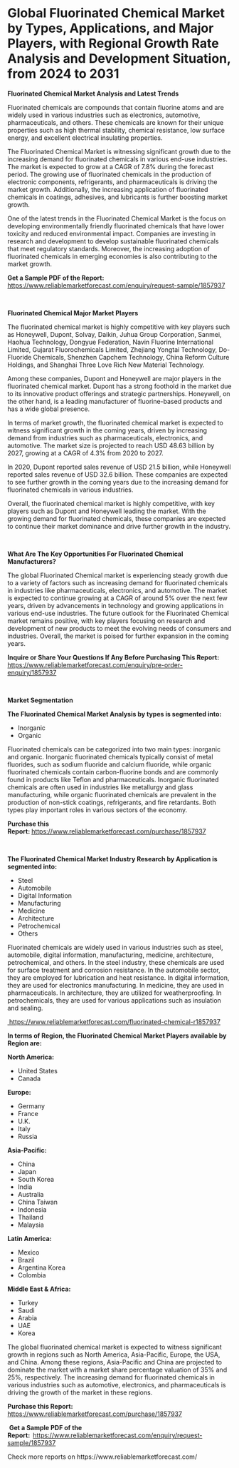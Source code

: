 <p><h1>Global Fluorinated Chemical Market by Types, Applications, and Major Players, with Regional Growth Rate Analysis and Development Situation, from 2024 to 2031</h1></p><p><strong>Fluorinated Chemical Market Analysis and Latest Trends</strong></p>
<p><p>Fluorinated chemicals are compounds that contain fluorine atoms and are widely used in various industries such as electronics, automotive, pharmaceuticals, and others. These chemicals are known for their unique properties such as high thermal stability, chemical resistance, low surface energy, and excellent electrical insulating properties.</p><p>The Fluorinated Chemical Market is witnessing significant growth due to the increasing demand for fluorinated chemicals in various end-use industries. The market is expected to grow at a CAGR of 7.8% during the forecast period. The growing use of fluorinated chemicals in the production of electronic components, refrigerants, and pharmaceuticals is driving the market growth. Additionally, the increasing application of fluorinated chemicals in coatings, adhesives, and lubricants is further boosting market growth.</p><p>One of the latest trends in the Fluorinated Chemical Market is the focus on developing environmentally friendly fluorinated chemicals that have lower toxicity and reduced environmental impact. Companies are investing in research and development to develop sustainable fluorinated chemicals that meet regulatory standards. Moreover, the increasing adoption of fluorinated chemicals in emerging economies is also contributing to the market growth.</p></p>
<p><strong>Get a Sample PDF of the Report:&nbsp;</strong> <a href="https://www.reliablemarketforecast.com/enquiry/request-sample/1857937">https://www.reliablemarketforecast.com/enquiry/request-sample/1857937</a></p>
<p>&nbsp;</p>
<p><strong>Fluorinated Chemical Major Market Players</strong></p>
<p><p>The fluorinated chemical market is highly competitive with key players such as Honeywell, Dupont, Solvay, Daikin, Juhua Group Corporation, Sanmei, Haohua Technology, Dongyue Federation, Navin Fluorine International Limited, Gujarat Fluorochemicals Limited, Zhejiang Yongtai Technology, Do-Fluoride Chemicals, Shenzhen Capchem Technology, China Reform Culture Holdings, and Shanghai Three Love Rich New Material Technology.</p><p>Among these companies, Dupont and Honeywell are major players in the fluorinated chemical market. Dupont has a strong foothold in the market due to its innovative product offerings and strategic partnerships. Honeywell, on the other hand, is a leading manufacturer of fluorine-based products and has a wide global presence.</p><p>In terms of market growth, the fluorinated chemical market is expected to witness significant growth in the coming years, driven by increasing demand from industries such as pharmaceuticals, electronics, and automotive. The market size is projected to reach USD 48.63 billion by 2027, growing at a CAGR of 4.3% from 2020 to 2027.</p><p>In 2020, Dupont reported sales revenue of USD 21.5 billion, while Honeywell reported sales revenue of USD 32.6 billion. These companies are expected to see further growth in the coming years due to the increasing demand for fluorinated chemicals in various industries.</p><p>Overall, the fluorinated chemical market is highly competitive, with key players such as Dupont and Honeywell leading the market. With the growing demand for fluorinated chemicals, these companies are expected to continue their market dominance and drive further growth in the industry.</p></p>
<p>&nbsp;</p>
<p><strong>What Are The Key Opportunities For Fluorinated Chemical Manufacturers?</strong></p>
<p><p>The global Fluorinated Chemical market is experiencing steady growth due to a variety of factors such as increasing demand for fluorinated chemicals in industries like pharmaceuticals, electronics, and automotive. The market is expected to continue growing at a CAGR of around 5% over the next few years, driven by advancements in technology and growing applications in various end-use industries. The future outlook for the Fluorinated Chemical market remains positive, with key players focusing on research and development of new products to meet the evolving needs of consumers and industries. Overall, the market is poised for further expansion in the coming years.</p></p>
<p><strong>Inquire or Share Your Questions If Any Before Purchasing This Report:</strong> <a href="https://www.reliablemarketforecast.com/enquiry/pre-order-enquiry/1857937">https://www.reliablemarketforecast.com/enquiry/pre-order-enquiry/1857937</a></p>
<p>&nbsp;</p>
<p><strong>Market Segmentation</strong></p>
<p><strong>The Fluorinated Chemical Market Analysis by types is segmented into:</strong></p>
<p><ul><li>Inorganic</li><li>Organic</li></ul></p>
<p><p>Fluorinated chemicals can be categorized into two main types: inorganic and organic. Inorganic fluorinated chemicals typically consist of metal fluorides, such as sodium fluoride and calcium fluoride, while organic fluorinated chemicals contain carbon-fluorine bonds and are commonly found in products like Teflon and pharmaceuticals. Inorganic fluorinated chemicals are often used in industries like metallurgy and glass manufacturing, while organic fluorinated chemicals are prevalent in the production of non-stick coatings, refrigerants, and fire retardants. Both types play important roles in various sectors of the economy.</p></p>
<p><strong>Purchase this Report:&nbsp;</strong><a href="https://www.reliablemarketforecast.com/purchase/1857937">https://www.reliablemarketforecast.com/purchase/1857937</a></p>
<p>&nbsp;</p>
<p><strong>The Fluorinated Chemical Market Industry Research by Application is segmented into:</strong></p>
<p><ul><li>Steel</li><li>Automobile</li><li>Digital Information</li><li>Manufacturing</li><li>Medicine</li><li>Architecture</li><li>Petrochemical</li><li>Others</li></ul></p>
<p><p>Fluorinated chemicals are widely used in various industries such as steel, automobile, digital information, manufacturing, medicine, architecture, petrochemical, and others. In the steel industry, these chemicals are used for surface treatment and corrosion resistance. In the automobile sector, they are employed for lubrication and heat resistance. In digital information, they are used for electronics manufacturing. In medicine, they are used in pharmaceuticals. In architecture, they are utilized for weatherproofing. In petrochemicals, they are used for various applications such as insulation and sealing.</p></p>
<p><a href="https://www.reliablemarketforecast.com/fluorinated-chemical-r1857937">&nbsp;https://www.reliablemarketforecast.com/fluorinated-chemical-r1857937</a></p>
<p><strong>In terms of Region, the Fluorinated Chemical Market Players available by Region are:</strong></p>
<p>
    <p> <strong> North America: </strong>
        <ul>
            <li>United States</li>
            <li>Canada</li>
        </ul>
        </p> 
    <p> <strong> Europe: </strong>
        <ul>
            <li>Germany</li>
            <li>France</li>
            <li>U.K.</li>
            <li>Italy</li>
            <li>Russia</li>
        </ul>
        </p> 
    <p> <strong> Asia-Pacific: </strong>
        <ul>
            <li>China</li>
            <li>Japan</li>
            <li>South Korea</li>
            <li>India</li>
            <li>Australia</li>
            <li>China Taiwan</li>
            <li>Indonesia</li>
            <li>Thailand</li>
            <li>Malaysia</li>
        </ul>
        </p> 
    <p> <strong> Latin America: </strong>
        <ul>
            <li>Mexico</li>
            <li>Brazil</li>
            <li>Argentina Korea</li>
            <li>Colombia</li>
        </ul>
        </p> 
    <p> <strong> Middle East & Africa: </strong>
        <ul>
            <li>Turkey</li>
            <li>Saudi</li>
            <li>Arabia</li>
            <li>UAE</li>
            <li>Korea</li>
        </ul>
    </p>
    </p>
<p><p>The global fluorinated chemical market is expected to witness significant growth in regions such as North America, Asia-Pacific, Europe, the USA, and China. Among these regions, Asia-Pacific and China are projected to dominate the market with a market share percentage valuation of 35% and 25%, respectively. The increasing demand for fluorinated chemicals in various industries such as automotive, electronics, and pharmaceuticals is driving the growth of the market in these regions.</p></p>
<p><strong>Purchase this Report: </strong><a href="https://www.reliablemarketforecast.com/purchase/1857937">https://www.reliablemarketforecast.com/purchase/1857937</a></p>
<p>&nbsp;<strong>Get a Sample PDF of the Report:&nbsp;&nbsp;</strong><a href="https://www.reliablemarketforecast.com/enquiry/request-sample/1857937">https://www.reliablemarketforecast.com/enquiry/request-sample/1857937</a></p>
<p><strong></strong></p>
<p>Check more reports on https://www.reliablemarketforecast.com/</p>